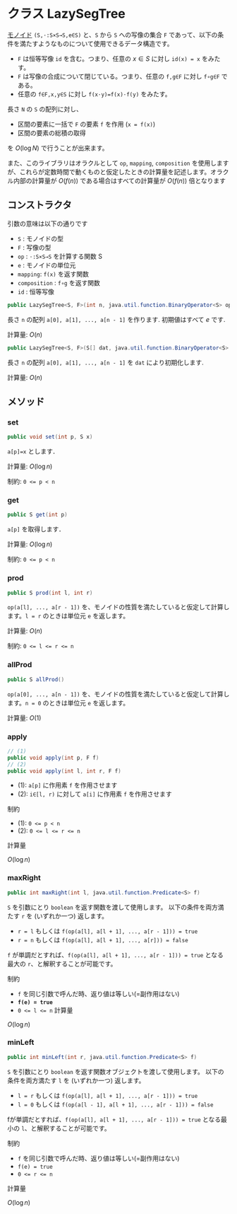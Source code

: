 # クラス LazySegTree

[モノイド](https://ja.wikipedia.org/wiki/%E3%83%A2%E3%83%8E%E3%82%A4%E3%83%89) `(S,⋅:S×S→S,e∈S)` と、`S` から `S` への写像の集合 `F` であって、以下の条件を満たすようなものについて使用できるデータ構造です。

- `F` は恒等写像 `id` を含む。つまり、任意の $x∈S$ に対し `id(x) = x` をみたす。
- `F` は写像の合成について閉じている。つまり、任意の `f,g∈F` に対し `f∘g∈F` である。
- 任意の `f∈F,x,y∈S` に対し `f(x⋅y)=f(x)⋅f(y)` をみたす。

長さ `N` の `S` の配列に対し、

- 区間の要素に一括で `F` の要素 `f` を作用 (`x = f(x)`)
- 区間の要素の総積の取得

を $O(\log N)$ で行うことが出来ます。

また、このライブラリはオラクルとして `op`, `mapping`, `composition` を使用しますが、これらが定数時間で動くものと仮定したときの計算量を記述します。オラクル内部の計算量が $O(f(n))$ である場合はすべての計算量が $O(f(n))$ 倍となります

## コンストラクタ

引数の意味は以下の通りです

- `S` : モノイドの型
- `F` : 写像の型
- `op` : `⋅:S×S→S` を計算する関数 S
- `e` : モノイドの単位元
- `mapping`: `f(x)` を返す関数
- `composition` : `f∘g` を返す関数
- `id` : 恒等写像

```java
public LazySegTree<S, F>(int n, java.util.function.BinaryOperator<S> op, S e, java.util.function.BiFunction<F, S, S> mapping, java.util.function.BinaryOperator<F> composition, F id)
```

長さ `n` の配列 `a[0], a[1], ..., a[n - 1]` を作ります. 初期値はすべて $e$ です.

計算量: $O(n)$

```java
public LazySegTree<S, F>(S[] dat, java.util.function.BinaryOperator<S> op, S e, java.util.function.BiFunction<F, S, S> mapping, java.util.function.BinaryOperator<F> composition, F id)
```

長さ `n` の配列 `a[0], a[1], ..., a[n - 1]` を `dat` により初期化します.

計算量: $O(n)$

## メソッド

### set

```java
public void set(int p, S x)
```

`a[p]=x` とします．

計算量: $O(\log n)$

制約: `0 <= p < n`

### get

```java
public S get(int p)
```

`a[p]` を取得します．

計算量: $O(\log n)$

制約: `0 <= p < n`

### prod

```java
public S prod(int l, int r)
```

`op(a[l], ..., a[r - 1])` を、モノイドの性質を満たしていると仮定して計算します。`l = r` のときは単位元 `e` を返します。

計算量: $O(n)$

制約: `0 <= l <= r <= n`

### allProd

```java
public S allProd()
```

`op(a[0], ..., a[n - 1])` を、モノイドの性質を満たしていると仮定して計算します。`n = 0` のときは単位元 `e` を返します。

計算量: $O(1)$

### apply

```java
// (1)
public void apply(int p, F f)
// (2)
public void apply(int l, int r, F f)
```

- (1): `a[p]` に作用素 `f` を作用させます
- (2): `i∈[l, r)` に対して `a[i]` に作用素 `f` を作用させます

制約

- (1): `0 <= p < n`
- (2): `0 <= l <= r <= n`

計算量

$O(\log n)$

### maxRight

```java
public int maxRight(int l, java.util.function.Predicate<S> f)
```

`S` を引数にとり `boolean` を返す関数を渡して使用します。
以下の条件を両方満たす `r` を (いずれか一つ) 返します。

- `r = l` もしくは `f(op(a[l], a[l + 1], ..., a[r - 1])) = true`
- `r = n` もしくは `f(op(a[l], a[l + 1], ..., a[r])) = false`

`f` が単調だとすれば、`f(op(a[l], a[l + 1], ..., a[r - 1])) = true` となる最大の `r`、と解釈することが可能です。

制約

- `f` を同じ引数で呼んだ時、返り値は等しい(=副作用はない)
- __`f(e) = true`__
- `0 <= l <= n`
計算量

$O(\log n)$

### minLeft

```java
public int minLeft(int r, java.util.function.Predicate<S> f)
```

`S` を引数にとり `boolean` を返す関数オブジェクトを渡して使用します。
以下の条件を両方満たす `l` を (いずれか一つ) 返します。

- `l = r` もしくは `f(op(a[l], a[l + 1], ..., a[r - 1])) = true`
- `l = 0` もしくは `f(op(a[l - 1], a[l + 1], ..., a[r - 1])) = false`

fが単調だとすれば、`f(op(a[l], a[l + 1], ..., a[r - 1])) = true` となる最小の `l`、と解釈することが可能です。

制約

- `f` を同じ引数で呼んだ時、返り値は等しい(=副作用はない)
- `f(e) = true`
- `0 <= r <= n`

計算量

$O(\log n)$
